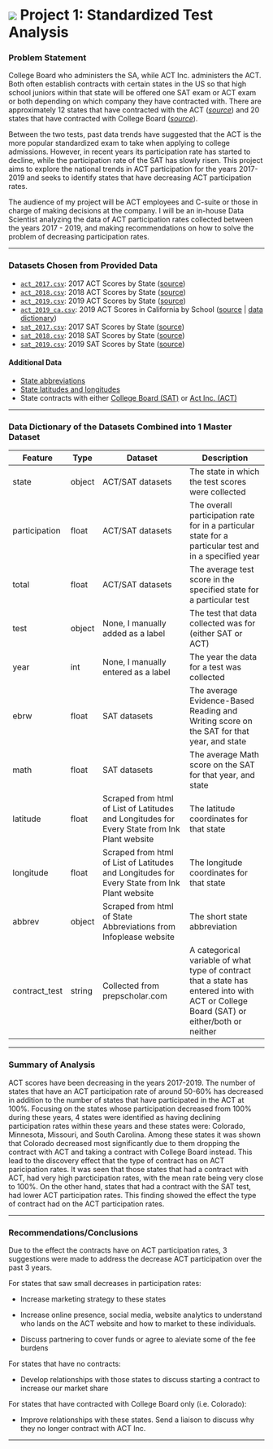 # ![](https://ga-dash.s3.amazonaws.com/production/assets/logo-9f88ae6c9c3871690e33280fcf557f33.png) Project 1: Standardized Test Analysis

### Problem Statement

College Board who administers the SA, while ACT Inc. administers the ACT. Both often establish contracts with certain states in the US so that high school juniors within that state will be offered one SAT exam or ACT exam or both depending on which company they have contracted with. There are approximately 12 states that have contracted with the ACT ([*source*](https://blog.prepscholar.com/which-states-require-the-act-full-list-and-advice)) and 20 states that have contracted with College Board ([*source*](https://blog.prepscholar.com/which-states-require-the-sat)).  

Between the two tests, past data trends have suggested that the ACT is the more popular standardized exam to take when applying to college admissions.  However, in recent years its participation rate has started to decline, while the participation rate of the SAT has slowly risen.  This project aims to explore the national trends in ACT participation for the years 2017-2019 and seeks to identify states that have decreasing ACT participation rates.

The audience of my project will be ACT employees and C-suite or those in charge of making decisions at the company.  I will be an in-house Data Scientist analyzing the data of ACT participation rates collected between the years 2017 - 2019, and making recommendations on how to solve the problem of decreasing participation rates.   

---

### Datasets Chosen from Provided Data

* [`act_2017.csv`](./data/act_2017.csv): 2017 ACT Scores by State ([source](https://blog.prepscholar.com/act-scores-by-state-averages-highs-and-lows))
* [`act_2018.csv`](./data/act_2018.csv): 2018 ACT Scores by State ([source](https://blog.prepscholar.com/act-scores-by-state-averages-highs-and-lows))
* [`act_2019.csv`](./data/act_2019.csv): 2019 ACT Scores by State ([source](https://blog.prepscholar.com/act-scores-by-state-averages-highs-and-lows))
* [`act_2019_ca.csv`](./data/act_2019_ca.csv): 2019 ACT Scores in California by School ([source](https://www.cde.ca.gov/ds/sp/ai/) | [data dictionary](https://www.cde.ca.gov/ds/sp/ai/reclayoutact19.asp))
* [`sat_2017.csv`](./data/sat_2017.csv): 2017 SAT Scores by State ([source](https://blog.collegevine.com/here-are-the-average-sat-scores-by-state/))
* [`sat_2018.csv`](./data/sat_2018.csv): 2018 SAT Scores by State ([source](https://blog.collegevine.com/here-are-the-average-sat-scores-by-state/))
* [`sat_2019.csv`](./data/sat_2019.csv): 2019 SAT Scores by State ([source](https://blog.prepscholar.com/average-sat-scores-by-state-most-recent))


#### Additional Data

* [State abbreviations](https://www.infoplease.com/us/postal-information/state-abbreviations-and-state-postal-codes)
* [State latitudes and longitudes](https://inkplant.com/code/state-latitudes-longitudes)
* State contracts with either [College Board (SAT)](https://blog.prepscholar.com/which-states-require-the-sat) or [Act Inc. (ACT)](https://blog.prepscholar.com/which-states-require-the-act-full-list-and-advice)

---

### Data Dictionary of the Datasets Combined into 1 Master Dataset

|Feature|Type|Dataset|Description|
|---|---|---|---|
|state|object|ACT/SAT datasets|The state in which the test scores were collected| 
|participation|float|ACT/SAT datasets|The overall participation rate for in a particular state for a particular test and in a specified year| 
|total|float|ACT/SAT datasets|The average test score in the specified state for a particular test| 
|test|object|None, I manually added as a label|The test that data collected was for (either SAT or ACT)| 
|year|int|None, I manually entered as a label|The year the data for a test was collected| 
|ebrw|float|SAT datasets|The average Evidence-Based Reading and Writing score on the SAT for that year, and state| 
|math|float|SAT datasets|The average Math score on the SAT for that year, and state| 
|latitude|float|Scraped from html of List of Latitudes and Longitudes for Every State from Ink Plant website|The latitude coordinates for that state| 
|longitude|float|Scraped from html of List of Latitudes and Longitudes for Every State from Ink Plant website|The longitude coordinates for that state| 
|abbrev|object|Scraped from html of State Abbreviations from Infoplease website|The short state abbreviation| 
|contract_test|string|Collected from prepscholar.com|A categorical variable of what type of contract that a state has entered into with ACT or College Board (SAT) or either/both or neither| 




---

### Summary of Analysis

ACT scores have been decreasing in the years 2017-2019.  The number of states that have an ACT participation rate of around 50-60% has decreased in addition to the number of states that have participated in the ACT at 100%.  Focusing on the states whose participation decreased from 100% during these years, 4 states were identified as having declining participation rates within these years and these states were: Colorado, Minnesota, Missouri, and South Carolina.  Among these states it was shown that Colorado decreased most significantly due to them dropping the contract with ACT and taking a contract with College Board instead.  This lead to the discovery effect that the type of contract has on ACT paricipation rates.  It was seen that those states that had a contract with ACT, had very high parcticipation rates, with the mean rate being very close to 100%.  On the other hand, states that had a contract with the SAT test, had lower ACT participation rates.  This finding showed the effect the type of contract had on the ACT participation rates.

---

### Recommendations/Conclusions

Due to the effect the contracts have on ACT participation rates, 3 suggestions were made to address the decrease ACT participation over the past 3 years. 

For states that saw small decreases in participation rates:

- Increase marketing strategy to these states

- Increase online presence, social media, website analytics to understand who lands on the ACT website and how to market to these individuals. 

- Discuss partnering to cover funds or agree to aleviate some of the fee burdens

For states that have no contracts:

- Develop relationships with those states to discuss starting a contract to increase our market share

For states that have contracted with College Board only (i.e. Colorado):

- Improve relationships with these states. Send a liaison to discuss why they no longer contract with ACT Inc. 

---

